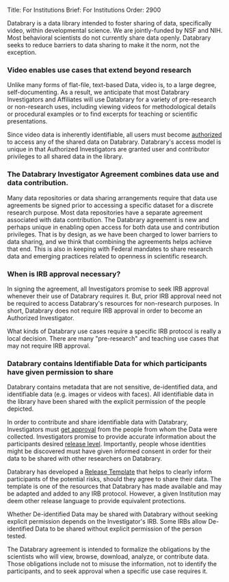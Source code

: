 Title: For Institutions
Brief: For Institutions
Order: 2900

Databrary is a data library intended to foster sharing of data, specifically video, within developmental science.
We are jointly-funded by NSF and NIH.
Most behavioral scientists do not currently share data openly.
Databrary seeks to reduce barriers to data sharing to make it the norm, not the exception.

### Video enables use cases that extend beyond research

Unlike many forms of flat-file, text-based Data, video is, to a large degree, self-documenting.
As a result, we anticipate that most Databrary Investigators and Affiliates will use Databrary for a variety of pre-research or non-research uses, including viewing videos for methodological details or procedural examples or to find excerpts for teaching or scientific presentations.

Since video data is inherently identifiable, all users must become [authorized](|filename|investigators/getting-authorized.md) to access any of the shared data on Databrary. 
Databrary's access model is unique in that Authorized Investigators are granted user and contributor privileges to all shared data in the library. 

### The Databrary Investigator Agreement combines data use and data contribution.

Many data repositories or data sharing arrangements require that data use agreements be signed prior to accessing a specific dataset for a discrete research purpose.
Most data repositories have a separate agreement associated with data contribution.
The Databrary agreement is new and perhaps unique in enabling open access for both data use and contribution privileges.
That is by design, as we have been charged to lower barriers to data sharing, and we think that combining the agreements helps achieve that end.
This is also in keeping with Federal mandates to share research data and emerging practices related to openness in scientific research.

### When is IRB approval necessary?

In signing the agreement, all Investigators promise to seek IRB approval whenever their use of Databrary requires it.
But, prior IRB approval need not be required to access Databrary's resources for non-research purposes. In short, Databrary does not require IRB approval in order to become an Authorized Investigator. 

What kinds of Databrary use cases require a specific IRB protocol is really a local decision. There are many "pre-research" and teaching use cases that may not require IRB approval.

### Databrary contains Identifiable Data for which participants have given permission to share

Databrary contains metadata that are not sensitive, de-identified data, and identifiable data (e.g. images or videos with faces).
All identifiable data in the library have been shared with the explicit permission of the people depicted.

In order to contribute and share identifiable data with Databrary, Investigators must [get approval](|filename|investigators/releasing-data/releasing-data.md) from the people from whom the Data were collected. 
Investigators promise to provide accurate information about the participants desired [release level](|filename|investigators/releasing-data/obtaining-release/release-levels.md).
Importantly, people whose identities might be discovered must have given informed consent in order for their data to be shared with other researchers on Databrary.

Databrary has developed a [Release Template](|filename|policies/release-template.mdi) that helps to clearly inform participants of the potential risks, should they agree to share their data. The template is one of the resources that Databrary has made available and may be adapted and added to any IRB protocol.
However, a given Institution may deem other release language to provide equivalent protections.

Whether De-identified Data may be shared with Databrary without seeking explicit permission depends on the Investigator's IRB.
Some IRBs allow De-identified Data to be shared without explicit permission of the person tested.

The Databrary agreement is intended to formalize the obligations by the scientists who will view, browse, download, analyze, or contribute data.
Those obligations include not to misuse the information, not to identify the participants, and to seek approval when a specific use case requires it.



